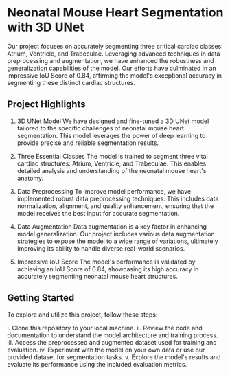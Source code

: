 # Neonatal Mouse Heart Segmentation with 3D UNet
Our project focuses on accurately segmenting three critical cardiac classes: Atrium, Ventricle, and Trabeculae. Leveraging advanced techniques in data preprocessing and augmentation, we have enhanced the robustness and generalization capabilities of the model. Our efforts have culminated in an impressive IoU Score of 0.84, affirming the model's exceptional accuracy in segmenting these distinct cardiac structures.

## Project Highlights
1. 3D UNet Model
We have designed and fine-tuned a 3D UNet model tailored to the specific challenges of neonatal mouse heart segmentation. This model leverages the power of deep learning to provide precise and reliable segmentation results.

2. Three Essential Classes
The model is trained to segment three vital cardiac structures: Atrium, Ventricle, and Trabeculae. This enables detailed analysis and understanding of the neonatal mouse heart's anatomy.

3. Data Preprocessing
To improve model performance, we have implemented robust data preprocessing techniques. This includes data normalization, alignment, and quality enhancement, ensuring that the model receives the best input for accurate segmentation.

4. Data Augmentation
Data augmentation is a key factor in enhancing model generalization. Our project includes various data augmentation strategies to expose the model to a wide range of variations, ultimately improving its ability to handle diverse real-world scenarios.

5. Impressive IoU Score
The model's performance is validated by achieving an IoU Score of 0.84, showcasing its high accuracy in accurately segmenting neonatal mouse heart structures.

## Getting Started
To explore and utilize this project, follow these steps:

i. Clone this repository to your local machine.
ii. Review the code and documentation to understand the model architecture and training process.
iii. Access the preprocessed and augmented dataset used for training and evaluation.
iv. Experiment with the model on your own data or use our provided dataset for segmentation tasks.
v. Explore the model's results and evaluate its performance using the included evaluation metrics.
